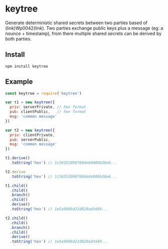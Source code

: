 # keytree

Generate deterministic shared secrets between two parties based of (link)Wp0042(link).
Two parties exchange public keys plus a message (eg: a nounce + timestamp), from there multiple shared secrets can be derived by both parties.

## Install

```
npm install keytree
```

## Example

```javascript
const keytree = require('keytree')

var t1 = new keytree({
  priv: serverPrivate, // hex format
  pub: clientPublic,   // hex format
  msg: 'common message'
})

var t2 = new keytree({
  priv: clientPrivate,
  pub: serverPublic,
  msg: 'common message'
})

t1.derive()
  .toString('hex') // 1c56352098780de84006b38e6...

t2.derive
  .toString('hex') // 1c56352098780de84006b38e6...

t1.child()
  .child()
  .branch()
  .child()
  .derive()
  .toString('hex') // 1e5a900bd21d820ad3d49...

t2.child()
  .child()
  .branch()
  .child()
  .derive()
  .toString('hex') // 1e5a900bd21d820ad3d49...
```
